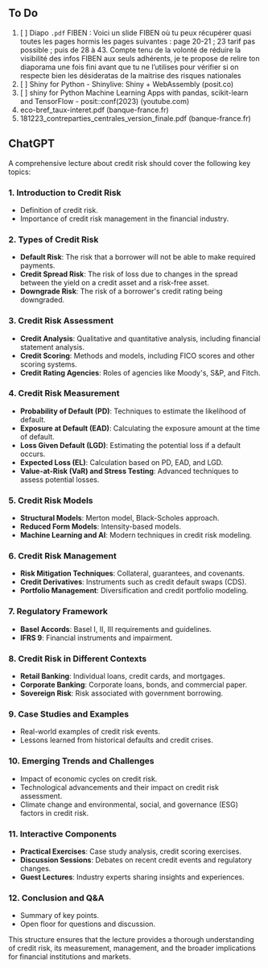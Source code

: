 ## To Do

1. [ ] Diapo `.pdf` FIBEN : Voici un slide FIBEN où tu peux récupérer quasi toutes les pages hormis les pages suivantes : page 20-21 ; 23 tarif pas possible ; puis de 28 à 43. Compte tenu de la volonté de réduire la visibilité des infos FIBEN aux seuls adhérents, je te propose de relire ton diaporama une fois fini avant que tu ne l’utilises pour vérifier si on respecte bien les désideratas de la maitrise des risques nationales
2. [ ] Shiny for Python - Shinylive: Shiny + WebAssembly (posit.co)
3. [ ] shiny for Python Machine Learning Apps with pandas, scikit-learn and TensorFlow - posit::conf(2023) (youtube.com)
4. eco-bref_taux-interet.pdf (banque-france.fr)
5. 181223_contreparties_centrales_version_finale.pdf (banque-france.fr)

## ChatGPT

A comprehensive lecture about credit risk should cover the following key topics:

### 1. **Introduction to Credit Risk**

- Definition of credit risk.
- Importance of credit risk management in the financial industry.

### 2. **Types of Credit Risk**

- **Default Risk**: The risk that a borrower will not be able to make required payments.
- **Credit Spread Risk**: The risk of loss due to changes in the spread between the yield on a credit asset and a risk-free asset.
- **Downgrade Risk**: The risk of a borrower's credit rating being downgraded.

### 3. **Credit Risk Assessment**

- **Credit Analysis**: Qualitative and quantitative analysis, including financial statement analysis.
- **Credit Scoring**: Methods and models, including FICO scores and other scoring systems.
- **Credit Rating Agencies**: Roles of agencies like Moody's, S&P, and Fitch.

### 4. **Credit Risk Measurement**

- **Probability of Default (PD)**: Techniques to estimate the likelihood of default.
- **Exposure at Default (EAD)**: Calculating the exposure amount at the time of default.
- **Loss Given Default (LGD)**: Estimating the potential loss if a default occurs.
- **Expected Loss (EL)**: Calculation based on PD, EAD, and LGD.
- **Value-at-Risk (VaR) and Stress Testing**: Advanced techniques to assess potential losses.

### 5. **Credit Risk Models**

- **Structural Models**: Merton model, Black-Scholes approach.
- **Reduced Form Models**: Intensity-based models.
- **Machine Learning and AI**: Modern techniques in credit risk modeling.

### 6. **Credit Risk Management**

- **Risk Mitigation Techniques**: Collateral, guarantees, and covenants.
- **Credit Derivatives**: Instruments such as credit default swaps (CDS).
- **Portfolio Management**: Diversification and credit portfolio modeling.

### 7. **Regulatory Framework**

- **Basel Accords**: Basel I, II, III requirements and guidelines.
- **IFRS 9**: Financial instruments and impairment.

### 8. **Credit Risk in Different Contexts**

- **Retail Banking**: Individual loans, credit cards, and mortgages.
- **Corporate Banking**: Corporate loans, bonds, and commercial paper.
- **Sovereign Risk**: Risk associated with government borrowing.

### 9. **Case Studies and Examples**

- Real-world examples of credit risk events.
- Lessons learned from historical defaults and credit crises.

### 10. **Emerging Trends and Challenges**

- Impact of economic cycles on credit risk.
- Technological advancements and their impact on credit risk assessment.
- Climate change and environmental, social, and governance (ESG) factors in credit risk.

### 11. **Interactive Components**

- **Practical Exercises**: Case study analysis, credit scoring exercises.
- **Discussion Sessions**: Debates on recent credit events and regulatory changes.
- **Guest Lectures**: Industry experts sharing insights and experiences.

### 12. **Conclusion and Q&A**

- Summary of key points.
- Open floor for questions and discussion.

This structure ensures that the lecture provides a thorough understanding of credit risk, its measurement, management, and the broader implications for financial institutions and markets.